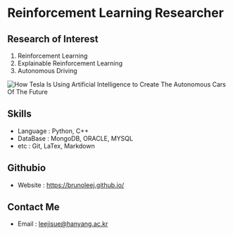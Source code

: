 # Reinforcement Learning Researcher

## Research of Interest
1. Reinforcement Learning
2. Explainable Reinforcement Learning
3. Autonomous Driving

![How Tesla Is Using Artificial Intelligence to Create The Autonomous Cars Of The Future](https://github.com/brunoleej/study_git/assets/62800365/9e1a0fb2-b770-462c-9dad-4c91c4045026)

## Skills
- Language : Python, C++
- DataBase : MongoDB, ORACLE, MYSQL
- etc : Git, LaTex, Markdown

## Githubio
- Website : https://brunoleej.github.io/

## Contact Me
- Email : leejisue@hanyang.ac.kr
